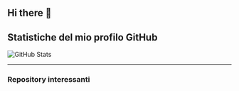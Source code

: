 ## Hi there 👋

<!--
**enricotrotti/enricotrotti** is a ✨ _special_ ✨ repository because its `README.md` (this file) appears on your GitHub profile.

Here are some ideas to get you started:

- 🔭 I’m currently working on ...
- 🌱 I’m currently learning ...
- 👯 I’m looking to collaborate on ...
- 🤔 I’m looking for help with ...
- 💬 Ask me about ...
- 📫 How to reach me: ...
- 😄 Pronouns: ...
- ⚡ Fun fact: ...


# Ciao, sono Enrico! 👋

Benvenuto nel mio profilo GitHub! 😊

- 🧑‍💻 **Sviluppatore software** con passione per le nuove tecnologie.
- 🚀 **Appassionato di open-source** e sempre alla ricerca di nuove sfide.
- 🌱 Attualmente sto imparando **Machine Learning** e **Data Science**.
- 🔭 Sto lavorando su diversi progetti in Python e Matlab.
- 📫 Puoi contattarmi su [LinkedIn](https://www.linkedin.com/in/enricotrotti) o inviarmi un'email a **trottienr@gmail.com**.

---

-->
## Statistiche del mio profilo GitHub

![GitHub Stats](https://github-readme-stats.vercel.app/api?username=enricotrotti&show_icons=true)


---

### Repository interessanti


